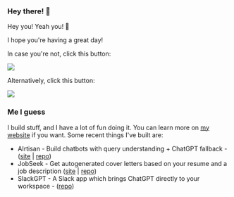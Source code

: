 ### Hey there! 👋
Hey you! Yeah you! 👋

I hope you're having a great day!

In case you're not, click this button:

<a href="https://youtu.be/SLEBlJ9DTAI">
  <img src="https://www.aidantilgner.dev/assets/images/github/fun-stuff/happiness-button.svg" />
</a>

Alternatively, click this button:

<a href="https://youtu.be/gmvyEiHE-mw">
  <img src="https://www.aidantilgner.dev/assets/images/github/fun-stuff/happiness-button-alt.svg" />
</a>

### Me I guess
I build stuff, and I have a lot of fun doing it. You can learn more on [my website](https://www.aidantilgner.dev/projects) if you want. Some recent things I've built are:

- AIrtisan - Build chatbots with query understanding + ChatGPT fallback - ([site](https://airtisan.app/) | [repo](https://github.com/AidanTilgner/AIrtisan))
- JobSeek - Get autogenerated cover letters based on your resume and a job description ([site](https://jobseek.aidantilgner.dev/) | [repo](https://github.com/AidanTilgner/JobSeek))
- SlackGPT - A Slack app which brings ChatGPT directly to your workspace - ([repo](https://github.com/AidanTilgner/SlackGPT))
